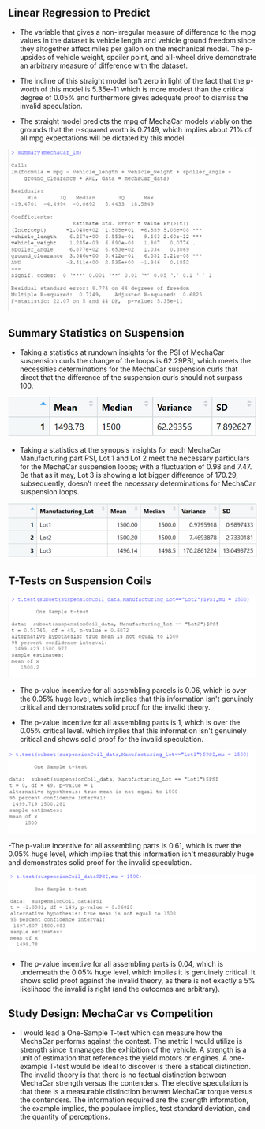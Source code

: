 ## Linear Regression to Predict

- The variable that gives a non-irregular measure of difference to the mpg values in the dataset is vehicle length and vehicle ground freedom since they altogether affect miles per gallon on the mechanical model. The p-upsides of vehicle weight, spoiler point, and all-wheel drive demonstrate an arbitrary measure of difference with the dataset. 

- The incline of this straight model isn't zero in light of the fact that the p-worth of this model is 5.35e-11 which is more modest than the critical degree of 0.05% and furthermore gives adequate proof to dismiss the invalid speculation. 

- The straight model predicts the mpg of MechaCar models viably on the grounds that the r-squared worth is 0.7149, which implies about 71% of all mpg expectations will be dictated by this model.

![Capture](Capture.png)




## Summary Statistics on Suspension

- Taking a statistics at rundown insights for the PSI of MechaCar suspension curls the change of the loops is 62.29PSI, which meets the necessities determinations for the MechaCar suspension curls that direct that the difference of the suspension curls should not surpass 100.

![Capture2](Capture2.png)


- Taking a statistics at the synopsis insights for each MechaCar Manufacturing part PSI, Lot 1 and Lot 2 meet the necessary particulars for the MechaCar suspension loops; with a fluctuation of 0.98 and 7.47. Be that as it may, Lot 3 is showing a lot bigger difference of 170.29, subsequently, doesn't meet the necessary determinations for MechaCar suspension loops.

![Capture3](Capture3.png)

## T-Tests on Suspension Coils

![Capture5](Capture5.png)

- The p-value incentive for all assembling parcels is 0.06, which is over the 0.05% huge level, which implies that this information isn't genuinely critical and demonstrates solid proof for the invalid theory.



- The p-value incentive for all assembling parts is 1, which is over the 0.05% critical level. which implies that this information isn't genuinely critical and shows solid proof for the invalid speculation.

![Capture4](Capture4.png)


-The p-value incentive for all assembling parts is 0.61, which is over the 0.05% huge level, which implies that this information isn't measurably huge and demonstrates solid proof for the invalid speculation.


![Capture7](Capture7.png)

- The p-value incentive for all assembling parts is 0.04, which is underneath the 0.05% huge level, which implies it is genuinely critical. It shows solid proof against the invalid theory, as there is not exactly a 5% likelihood the invalid is right (and the outcomes are arbitrary).



## Study Design: MechaCar vs Competition

- I would lead a One-Sample T-test which can measure how the MechaCar performs against the contest. The metric I would utilize is strength since it manages the exhibition of the vehicle. A strength is a unit of estimation that references the yield motors or engines. A one-example T-test would be ideal to discover is there a statical distinction. The invalid theory is that there is no factual distinction between MechaCar strength versus the contenders. The elective speculation is that there is a measurable distinction between MechaCar torque versus the contenders. The information required are the strength information, the example implies, the populace implies, test standard deviation, and the quantity of perceptions.
